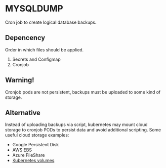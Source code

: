 # MYSQLDUMP
Cron job to create logical database backups.

## Depencency
Order in which files should be applied.
1. Secrets and Configmap
3. Cronjob

## Warning!
Cronjob pods are not persistent, backups must be uploaded to some kind of storage.

## Alternative
Instead of uploading backups via script, kubernetes may mount cloud storage to cronjob PODs to persist data and avoid additional scripting. Some useful cloud storage examples:
- Google Persistent Disk
- AWS EBS
- Azure FileShare
- [Kubernetes volumes](https://kubernetes.io/docs/concepts/storage/)